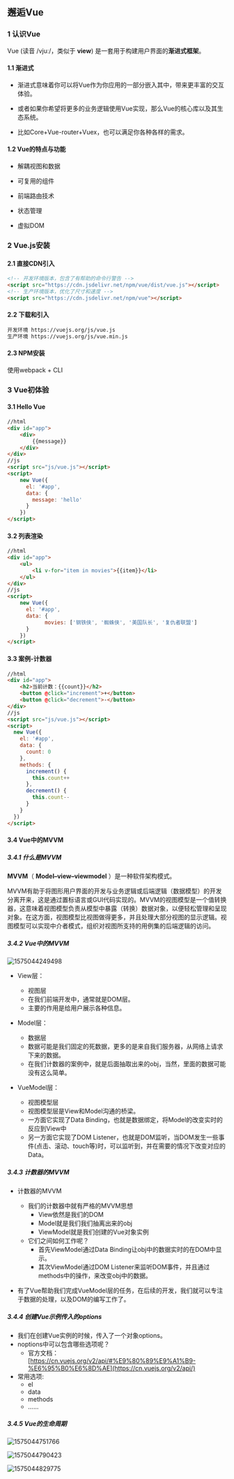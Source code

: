 ## 邂逅Vue

 ### 1 认识Vue

Vue (读音 /vjuː/，类似于 **view**) 是一套用于构建用户界面的**渐进式框架**。 

#### 1.1 渐进式

- 渐进式意味着你可以将Vue作为你应用的一部分嵌入其中，带来更丰富的交互体验。

- 或者如果你希望将更多的业务逻辑使用Vue实现，那么Vue的核心库以及其生态系统。

- 比如Core+Vue-router+Vuex，也可以满足你各种各样的需求。

#### 1.2 Vue的特点与功能

- 解耦视图和数据

- 可复用的组件

- 前端路由技术

- 状态管理

- 虚拟DOM

### 2 Vue.js安装

#### 2.1 直接CDN引入

```html
<!-- 开发环境版本，包含了有帮助的命令行警告 --> 
<script src="https://cdn.jsdelivr.net/npm/vue/dist/vue.js"></script>
<!-- 生产环境版本，优化了尺寸和速度 -->
<script src="https://cdn.jsdelivr.net/npm/vue"></script>
```

#### 2.2 下载和引入

```html
开发环境 https://vuejs.org/js/vue.js 
生产环境 https://vuejs.org/js/vue.min.js
```

#### 2.3 NPM安装

使用webpack + CLI



### 3 Vue初体验

#### 3.1 Hello Vue

```html
//html
<div id="app">
	<div>
		{{message}}
	</div>
</div>
//js
<script src="js/vue.js"></script>
<script>
    new Vue({
      el: '#app',
      data: {
        message: 'hello'
      }
    })
</script>
```

#### 3.2 列表渲染

```html
//html
<div id="app">
	<ul>
		<li v-for="item in movies">{{item}}</li>
	</ul>
</div>
//js
<script>
    new Vue({
      el: '#app',
      data: {
			movies: ['钢铁侠', '蜘蛛侠', '美国队长', '复仇者联盟']
      }
    })
</script>
```

#### 3.3 案例-计数器

```html
//html
<div id="app">
	<h2>当前计数：{{count}}</h2>
	<button @click="increment">+</button>
	<button @click="decrement">-</button>
</div>
//js
<script src="js/vue.js"></script>
<script>
  new Vue({
    el: '#app',
    data: {
      count: 0
    },
	methods: {
      increment() {
        this.count++
	  },
	  decrement() {
        this.count--
	  }
	}
  })
</script>
```

#### 3.4 Vue中的MVVM

##### 3.4.1 什么是MVVM

**MVVM**（ **Model–view–viewmodel** ）是一种软件架构模式。

 MVVM有助于将图形用户界面的开发与业务逻辑或后端逻辑（数据模型）的开发分离开来，这是通过置标语言或GUI代码实现的。MVVM的视图模型是一个值转换器，这意味着视图模型负责从模型中暴露（转换）数据对象，以便轻松管理和呈现对象。在这方面，视图模型比视图做得更多，并且处理大部分视图的显示逻辑。视图模型可以实现中介者模式，组织对视图所支持的用例集的后端逻辑的访问。 

##### 3.4.2 Vue中的MVVM

![1575044249498](./img/1575044249498.png)

- View层：
  - 视图层
  - 在我们前端开发中，通常就是DOM层。
  - 主要的作用是给用户展示各种信息。

- Model层：
  - 数据层
  - 数据可能是我们固定的死数据，更多的是来自我们服务器，从网络上请求下来的数据。
  - 在我们计数器的案例中，就是后面抽取出来的obj，当然，里面的数据可能没有这么简单。

- VueModel层：
  - 视图模型层
  - 视图模型层是View和Model沟通的桥梁。
  - 一方面它实现了Data Binding，也就是数据绑定，将Model的改变实时的反应到View中
  - 另一方面它实现了DOM Listener，也就是DOM监听，当DOM发生一些事件(点击、滚动、touch等)时，可以监听到，并在需要的情况下改变对应的Data。

##### 3.4.3 计数器的MVVM

- 计数器的MVVM
  - 我们的计数器中就有严格的MVVM思想
    - View依然是我们的DOM
    - Model就是我们我们抽离出来的obj
    - ViewModel就是我们创建的Vue对象实例
  - 它们之间如何工作呢？
    - 首先ViewModel通过Data Binding让obj中的数据实时的在DOM中显示。
    - 其次ViewModel通过DOM Listener来监听DOM事件，并且通过methods中的操作，来改变obj中的数据。

- 有了Vue帮助我们完成VueModel层的任务，在后续的开发，我们就可以专注于数据的处理，以及DOM的编写工作了。

##### 3.4.4 创建Vue示例传入的options

- 我们在创建Vue实例的时候，传入了一个对象options。  
- noptions中可以包含哪些选项呢？
  - 官方文档：  [https://cn.vuejs.org/v2/api/#%E9%80%89%E9%A1%B9-%E6%95%B0%E6%8D%AE](https://cn.vuejs.org/v2/api/)  
- 常用选项:
  - el
  - data
  - methods
  - ……

##### 3.4.5 Vue的生命周期

![1575044751766](img/1575044751766.png)

![1575044790423](img/1575044790423.png)

![1575044829775](img/1575044829775.png)

